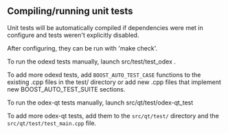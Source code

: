 Compiling/running unit tests
------------------------------------

Unit tests will be automatically compiled if dependencies were met in configure
and tests weren't explicitly disabled.

After configuring, they can be run with 'make check'.

To run the odexd tests manually, launch src/test/test_odex .

To add more odexd tests, add `BOOST_AUTO_TEST_CASE` functions to the existing
.cpp files in the test/ directory or add new .cpp files that
implement new BOOST_AUTO_TEST_SUITE sections.

To run the odex-qt tests manually, launch src/qt/test/odex-qt_test

To add more odex-qt tests, add them to the `src/qt/test/` directory and
the `src/qt/test/test_main.cpp` file.
